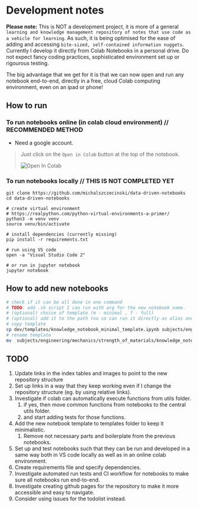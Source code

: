 # Development notes

**Please note:** This is NOT a development project, it is more of a general `learning and knowledge management repository of notes that use code as a vehicle for learning`. As such, it is being optimised for the ease of adding and accessing `bite-sized, self-contained information nuggets`. Currently I develop it directly from Colab Notebooks in a personal drive. Do not expect fancy coding practices, sophisticated environment set up or rigourous testing. 

The big advantage that we get for it is that we can now open and run any notebook end-to-end, directly in a free, cloud Colab computing environment, even on an ipad or phone!

## How to run

### To run notebooks online (in colab cloud environment) // RECOMMENDED METHOD

- Need a google account.

> Just click on the `Open in Colab` button at the top of the notebook.
>
> ![Open In Colab](https://colab.research.google.com/assets/colab-badge.svg)

### To run notebooks locally // THIS IS NOT COMPLETED YET

```
git clone https://github.com/michalszczecinski/data-driven-notebooks
cd data-driven-notebooks

# create virtual environment
# https://realpython.com/python-virtual-environments-a-primer/
python3 -m venv venv
source venv/bin/activate

# install dependencies (currently missing)
pip install -r requirements.txt

# run using VS code
open -a "Visual Studio Code 2" 

# or run in jupyter notebook
jupyter notebook
```

## How to add new notebooks

```bash
# check if it can be all done in one command
# TODO: add .sh script I can run with arg for the new notebook name.
# (optional) choice of template (m - minimal , f - full)
# (optional) add it to the path too so can run it directly as alias and standard command
# copy template
cp dev/templates/knowledge_notebook_minimal_template.ipynb subjects/engineering/mechanics/strength_of_materials
# rename template
mv  subjects/engineering/mechanics/strength_of_materials/knowledge_notebook_minimal_template.ipynb subjects/engineering/mechanics/strength_of_materials/stress_strain.ipynb 
```

## TODO

1. Update links in the index tables and images to point to the new repository structure
2. Set up links in a way that they keep working even if I change the repository structure (eg. by using relative links).
3. Investigate if colab can automatically execute functions from utils folder.
   1. if yes, then move common functions from notebooks to the central utils folder.
   2. and start adding tests for those functions.
4. Add the new notebook template to templates folder to keep it minimalistic.
   1. Remove not necessary parts and boilerplate from the previous notebooks.
5. Set up and test notebooks such that they can be run and developed in a same way both in VS code locally as well as in an online colab environment.
6. Create requirements file and specify dependencies.
7. Investigate automated run tests and CI workflow for notebooks to make sure all notebooks run end-to-end.
8. Investigate creating github pages for the repository to make it more accessible and easy to navigate.
9. Consider using issues for the todolist instead.